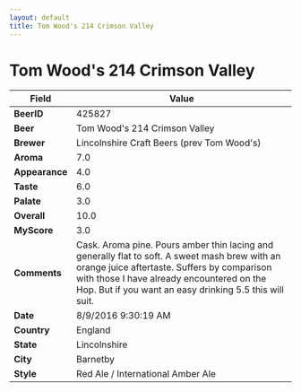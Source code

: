 ```yaml
---
layout: default
title: Tom Wood's 214 Crimson Valley
---
```


# Tom Wood's 214 Crimson Valley

| Field         | Value     |
|---------------|-----------|
| **BeerID** | 425827 |
| **Beer** | Tom Wood's 214 Crimson Valley |
| **Brewer** | Lincolnshire Craft Beers (prev Tom Wood&#39;s) |
| **Aroma** | 7.0 |
| **Appearance** | 4.0 |
| **Taste** | 6.0 |
| **Palate** | 3.0 |
| **Overall** | 10.0 |
| **MyScore** | 3.0 |
| **Comments** | Cask. Aroma pine. Pours amber thin lacing and generally flat to soft. A sweet mash brew with an orange juice aftertaste. Suffers by comparison with those I have already encountered on the Hop. But if you want an easy drinking 5.5 this will suit. |
| **Date** | 8/9/2016 9:30:19 AM |
| **Country** | England |
| **State** | Lincolnshire |
| **City** | Barnetby |
| **Style** | Red Ale / International Amber Ale |
